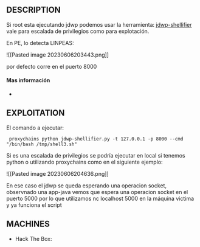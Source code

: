 ## DESCRIPTION


Si root esta ejecutando jdwp podemos usar la herramienta: [jdwp-shellifier](https://github.com/IOActive/jdwp-shellifier) vale para escalada de privilegios como para explotación.

En PE, lo detecta LINPEAS:

![[Pasted image 20230606203443.png]]

por defecto corre en el puerto 8000

#### Mas información
* 


## EXPLOITATION

El comando a ejecutar:

```
 proxychains python jdwp-shellifier.py -t 127.0.0.1 -p 8000 --cmd "/bin/bash /tmp/shell3.sh"

```

Si es una escalada de privilegios se podría ejecutar en local si tenemos python o utilizando proxychains como en el siguiente ejemplo:

![[Pasted image 20230606204636.png]]

En ese caso el jdwp se queda esperando una operacion socket, observnado una app-java vemos que espera una operacion socket en el puerto 5000 por lo que utilizamos nc localhost 5000 en la máquina victima y ya funciona el script

## MACHINES

* Hack The Box: 

